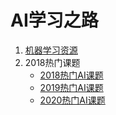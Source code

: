 # AI学习之路

1. [机器学习资源](./ai_source.md)
2. 2018热门课题
   - [2018热门AI课题](./hot_2018.md)
   - [2019热门AI课题](./hot_2019.md)
   - [2020热门AI课题](./hot_2020.md)